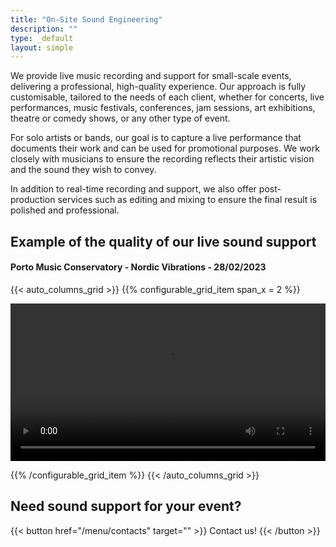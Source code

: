 ```yaml
---
title: "On-Site Sound Engineering"
description: ""
type: _default
layout: simple
---
```

We provide live music recording and support for small-scale events, delivering a professional, high-quality experience. Our approach is fully customisable, tailored to the needs of each client, whether for concerts, live performances, music festivals, conferences, jam sessions, art exhibitions, theatre or comedy shows, or any other type of event.

For solo artists or bands, our goal is to capture a live performance that documents their work and can be used for promotional purposes. We work closely with musicians to ensure the recording reflects their artistic vision and the sound they wish to convey.

In addition to real-time recording and support, we also offer post-production services such as editing and mixing to ensure the final result is polished and professional.

## Example of the quality of our live sound support

#### Porto Music Conservatory - Nordic Vibrations - 28/02/2023

{{< auto_columns_grid >}}
{{% configurable_grid_item span_x = 2 %}}

<video width=100% controls>
    <source src="/videos/live_demo.mp4" type="video/mp4">
    Your browser does not support this type of video.
</video>

{{% /configurable_grid_item %}}
{{< /auto_columns_grid >}}

## Need sound support for your event?

{{< button href="/menu/contacts" target="" >}}
Contact us!
{{< /button >}}